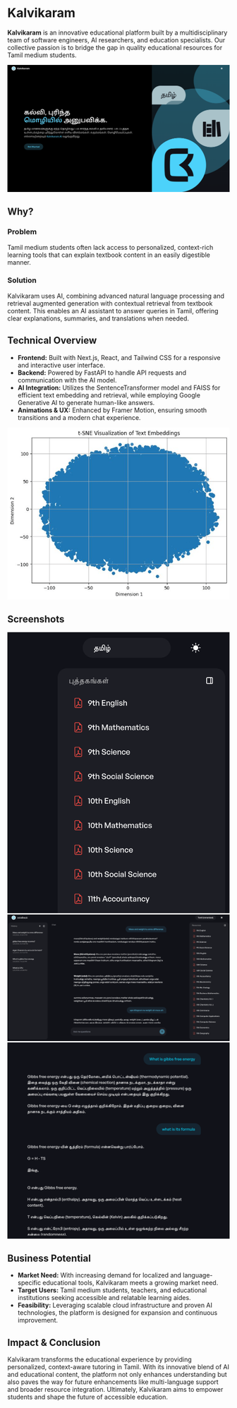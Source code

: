 # Kalvikaram
**Kalvikaram** is an innovative educational platform built by a multidisciplinary team of software engineers, AI researchers, and education specialists. Our collective passion is to bridge the gap in quality educational resources for Tamil medium students.

![hero](/public/images/hero.png)


## Why?

### Problem
Tamil medium students often lack access to personalized, context-rich learning tools that can explain textbook content in an easily digestible manner.

### Solution
Kalvikaram uses AI, combining advanced natural language processing and retrieval augmented generation with contextual retrieval from textbook content. This enables an AI assistant to answer queries in Tamil, offering clear explanations, summaries, and translations when needed.

## Technical Overview
- **Frontend:** Built with Next.js, React, and Tailwind CSS for a responsive and interactive user interface.
- **Backend:** Powered by FastAPI to handle API requests and communication with the AI model.
- **AI Integration:** Utilizes the SentenceTransformer model and FAISS for efficient text embedding and retrieval, while employing Google Generative AI to generate human-like answers.
- **Animations & UX:** Enhanced by Framer Motion, ensuring smooth transitions and a modern chat experience.

![points](/public/images/sne.png)

## Screenshots
![resources](/public/images/resources.png)
![interface](/public/images/interface.png)
![chat](/public/images/chat.png)


## Business Potential
- **Market Need:** With increasing demand for localized and language-specific educational tools, Kalvikaram meets a growing market need.
- **Target Users:** Tamil medium students, teachers, and educational institutions seeking accessible and relatable learning aides.
- **Feasibility:** Leveraging scalable cloud infrastructure and proven AI technologies, the platform is designed for expansion and continuous improvement.


## Impact & Conclusion
Kalvikaram transforms the educational experience by providing personalized, context-aware tutoring in Tamil. With its innovative blend of AI and educational content, the platform not only enhances understanding but also paves the way for future enhancements like multi-language support and broader resource integration. Ultimately, Kalvikaram aims to empower students and shape the future of accessible education.
